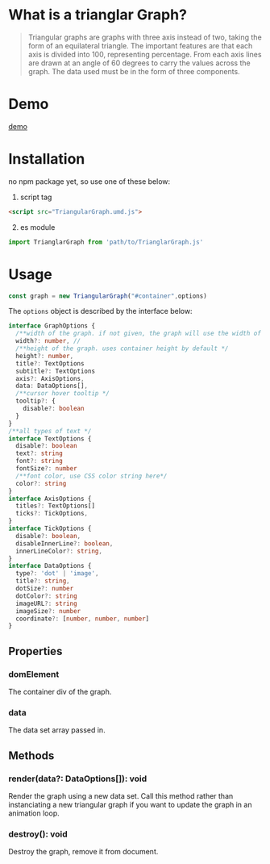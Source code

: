 # What is a trianglar Graph?
> Triangular graphs are graphs with three axis instead of two, taking the form of an equilateral triangle. The important features are that each axis is divided into 100, representing percentage. From each axis lines are drawn at an angle of 60 degrees to carry the values across the graph. The data used must be in the form of three components. 

# Demo
[demo](https://insopitus.github.io/TriangularGraph/)

# Installation
no npm package yet, so use one of these below:
1. script tag
```html
<script src="TriangularGraph.umd.js">
```
2. es module
```js
import TrianglarGraph from 'path/to/TrianglarGraph.js'
```

# Usage

```js
const graph = new TriangularGraph("#container",options)
```

The `options` object is described by the interface below:
```typescript
interface GraphOptions {
  /**width of the graph. if not given, the graph will use the width of the container div. */
  width?: number, //
  /**height of the graph. uses container height by default */
  height?: number,
  title?: TextOptions
  subtitle?: TextOptions
  axis?: AxisOptions,
  data: DataOptions[],
  /**cursor hover tooltip */
  tooltip?: {
    disable?: boolean
  }
}
/**all types of text */
interface TextOptions {
  disable?: boolean
  text?: string
  font?: string
  fontSize?: number
  /**font color, use CSS color string here*/
  color?: string
}
interface AxisOptions {
  titles?: TextOptions[]
  ticks?: TickOptions,
}
interface TickOptions {
  disable?: boolean,
  disableInnerLine?: boolean,
  innerLineColor?: string,
}
interface DataOptions {
  type?: 'dot' | 'image', 
  title?: string,
  dotSize?: number
  dotColor?: string
  imageURL?: string
  imageSize?: number
  coordinate?: [number, number, number]
}

```

## Properties

### domElement

The container div of the graph.

### data

The data set array passed in.

## Methods

### render(data?: DataOptions[]): void

Render the graph using a new data set. Call this method rather than instanciating a new triangular graph if you want to update the graph in an animation loop.

### destroy(): void

Destroy the graph, remove it from document.
